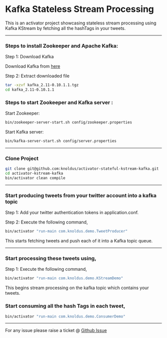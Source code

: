 # Kafka Stateless Stream Processing

This is an activator project showcasing stateless stream processing using Kafka KStream by fetching all the hashTags in your tweets.

---
### Steps to install Zookeeper and Apache Kafka:

Step 1: Download Kafka

Download Kafka from [here](https://www.apache.org/dyn/closer.cgi?path=/kafka/0.10.1.1/kafka_2.11-0.10.1.1.tgz)

Step 2: Extract downloaded file

```bash
tar -xzvf kafka_2.11-0.10.1.1.tgz
cd kafka_2.11-0.10.1.1
```
### Steps to start Zookeeper and Kafka server :

Start Zookeeper:

```bash
bin/zookeeper-server-start.sh config/zookeeper.properties
```

Start Kafka server:

```bash
bin/kafka-server-start.sh config/server.properties
```


---
### Clone Project

```bash
git clone git@github.com:knoldus/activator-stateful-kstream-kafka.git
cd activator-kstream-kafka
bin/activator clean compile
```
---
### Start producing tweets from your twitter account into a kafka topic

Step 1: Add your twitter authentication tokens in application.conf.

Step 2:
Execute the following command,

```bash
bin/activator "run-main com.knoldus.demo.TweetProducer"
```
This starts fetching tweets and push each of it into a Kafka topic queue.

---
### Start processing these tweets using,

Step 1:
Execute the following command,

```bash
bin/activator "run-main com.knoldus.demo.KStreamDemo"
```

This begins stream processing on the kafka topic which contains your tweets.

### Start consuming all the hash Tags in each tweet,

```bash
bin/activator "run-main com.knoldus.demo.ConsumerDemo"
```

---
For any issue please raise a ticket @ [Github Issue](https://github.com/knoldus/kafka-stateless-kstream/issues)